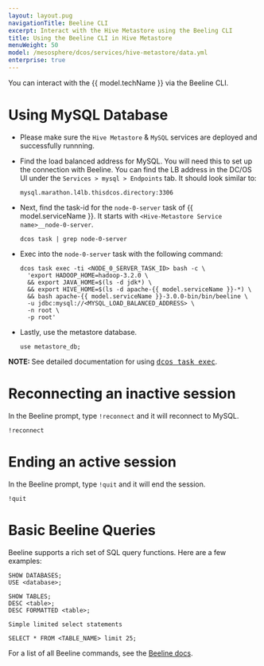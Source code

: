 ```yaml
---
layout: layout.pug
navigationTitle: Beeline CLI
excerpt: Interact with the Hive Metastore using the Beeling CLI
title: Using the Beeline CLI in Hive Metastore
menuWeight: 50
model: /mesosphere/dcos/services/hive-metastore/data.yml
enterprise: true
---
```


You can interact with the {{ model.techName }} via the Beeline CLI.

# <a name="Using MySQL Database"></a> Using MySQL Database

- Please make sure the `Hive Metastore` & `MySQL` services are deployed and successfully runnning.

- Find the load balanced address for MySQL. You will need this to set up the connection with Beeline. You can find the LB address in the DC/OS UI under the `Services > mysql > Endpoints` tab. It should look similar to:
   ``` 
   mysql.marathon.l4lb.thisdcos.directory:3306
   ```

- Next, find the task-id for the `node-0-server` task of {{ model.serviceName }}. It starts with `<Hive-Metastore Service name>__node-0-server`.

  ```
  dcos task | grep node-0-server
  ```
- Exec into the `node-0-server` task with the following command:

  ```
  dcos task exec -ti <NODE_0_SERVER_TASK_ID> bash -c \
    'export HADOOP_HOME=hadoop-3.2.0 \
    && export JAVA_HOME=$(ls -d jdk*) \
    && export HIVE_HOME=$(ls -d apache-{{ model.serviceName }}-*) \
    && bash apache-{{ model.serviceName }}-3.0.0-bin/bin/beeline \
    -u jdbc:mysql://<MYSQL_LOAD_BALANCED_ADDRESS> \
    -n root \
    -p root'
  ```
  
- Lastly, use the metastore database.

  ```
  use metastore_db;
  ```
<p class="message--note"><strong>NOTE: </strong>See detailed documentation for using <a href="https://docs.d2iq.com/mesosphere/dcos/2.0/monitoring/debugging/task-exec/"><tt>dcos task exec</tt></a>.</p>
  
# <a name="Reconnecting an inactive session"></a> Reconnecting an inactive session
  
  In the Beeline prompt, type `!reconnect` and it will reconnect to MySQL.
  
  ```
  !reconnect
  ```

# <a name="Ending an active session"></a> Ending an active session
  
  In the Beeline prompt, type `!quit` and it will end the session.
  
  ```
  !quit
  ```
  
# <a name="Basic Beeline Queries"></a> Basic Beeline Queries

  Beeline supports a rich set of SQL query functions. Here are a few examples:
  ```
  SHOW DATABASES;
  USE <database>;

  SHOW TABLES;
  DESC <table>;
  DESC FORMATTED <table>;

  Simple limited select statements

  SELECT * FROM <TABLE_NAME> limit 25;
  ```

For a list of all Beeline commands, see the [Beeline docs](https://cwiki.apache.org/confluence/display/Hive/HiveServer2+Clients#HiveServer2Clients-BeelineCommands).
